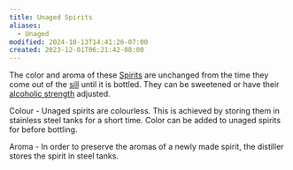 ```yaml
---
title: Unaged Spirits
aliases:
  - Unaged
modified: 2024-10-13T14:41:26-07:00
created: 2023-12-01T06:21:42-08:00
---
```

The color and aroma of these [Spirits](Areas/bartending/Spirits/Spirit.md) are unchanged from the time they come out of the [sill](Areas/bartending/Spirits/Distillation.md) until it is bottled. They can be sweetened or have their [alcoholic strength](Areas/bartending/ABV) adjusted.

Colour - Unaged spirits are colourless. This is achieved by storing them in stainless steel tanks for a short time. 
Color can be added to unaged spirits for before bottling.

Aroma - In order to preserve the aromas of a newly made spirit, the distiller stores the spirit in steel tanks.
